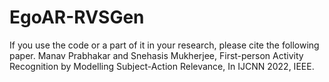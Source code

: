# EgoAR-RVSGen

If you use the code or a part of it in your research, please cite the following paper.
Manav Prabhakar and Snehasis Mukherjee, First-person Activity Recognition by Modelling Subject-Action Relevance, In IJCNN 2022, IEEE.
